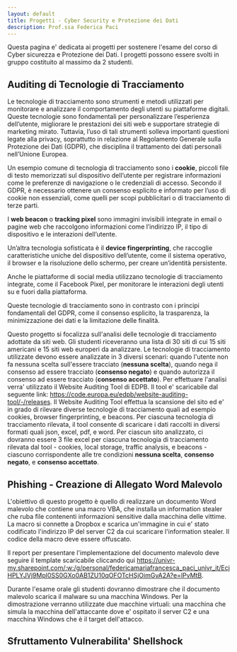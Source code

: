 ```yaml
---
layout: default
title: Progetti - Cyber Security e Protezione dei Dati
description: Prof.ssa Federica Paci
---
```

Questa pagina e' dedicata ai progetti per sostenere l'esame del corso di Cyber sicurezza e Protezione dei Dati. I progetti possono essere svolti in gruppo costituito al massimo da 2 studenti.

## Auditing di Tecnologie di Tracciamento 
Le tecnologie di tracciamento sono strumenti e metodi utilizzati per monitorare e analizzare il comportamento degli utenti su piattaforme digitali. Queste tecnologie sono fondamentali per personalizzare l’esperienza dell’utente, migliorare le prestazioni dei siti web e supportare strategie di marketing mirato. Tuttavia, l’uso di tali strumenti solleva importanti questioni legate alla privacy, soprattutto in relazione al Regolamento Generale sulla Protezione dei Dati (GDPR), che disciplina il trattamento dei dati personali nell’Unione Europea.

Un esempio comune di tecnologia di tracciamento sono i **cookie**, piccoli file di testo memorizzati sul dispositivo dell’utente per registrare informazioni come le preferenze di navigazione o le credenziali di accesso. Secondo il GDPR, è necessario ottenere un consenso esplicito e informato per l’uso di cookie non essenziali, come quelli per scopi pubblicitari o di tracciamento di terze parti. 

I **web beacon** o **tracking pixel** sono immagini invisibili integrate in email o pagine web che raccolgono informazioni come l’indirizzo IP, il tipo di dispositivo e le interazioni dell’utente.  

Un’altra tecnologia sofisticata è il **device fingerprinting**, che raccoglie caratteristiche uniche del dispositivo dell’utente, come il sistema operativo, il browser e la risoluzione dello schermo, per creare un’identità persistente. 

Anche le piattaforme di social media utilizzano tecnologie di tracciamento integrate, come il Facebook Pixel, per monitorare le interazioni degli utenti su e fuori dalla piattaforma. 

Queste tecnologie di tracciamento sono in contrasto con i principi fondamentali del GDPR, come il consenso esplicito, la trasparenza, la minimizzazione dei dati e la limitazione delle finalità. 

Questo progetto si focalizza sull'analisi delle tecnologie di tracciamento adottate da siti web. Gli studenti riceveranno una lista di 30 siti di cui 15 siti americani e 15 siti web europeri da analizzare. Le tecnologie di tracciamento utilizzate devono essere analizzate in 3 diversi scenari: quando l'utente non fa nessuna scelta sull'essere tracciato (**nessuna scelta**), quando nega il consenso ad essere tracciato (**consenso negato**) e quando autorizza il consenso ad essere tracciato (**consenso accettato**). Per effettuare l'analisi verra' utilizzato il Website Auditing Tool di EDPB. Il tool e' scaricabile dal seguente link: https://code.europa.eu/edpb/website-auditing-tool/-/releases. Il Website Auditing Tool effettua la scansione del sito ed e' in grado di rilevare diverse tecnologie di tracciamento quali ad esempio cookies, browser fingerprinting, e beacons. Per ciascuna tecnologia di tracciamento rilevata, il tool consente di scaricare i dati raccolti in diversi formati quali json, excel, pdf, e word. Per ciascun sito analizzato, ci dovranno essere 3 file excel per ciascuna tecnologia di tracciamento rilevata dal tool - cookies, local storage, traffic analysis, e beacons - ciascuno corrispondente alle tre condizioni **nessuna scelta**, **consenso negato**, e **consenso accettato**.

## Phishing - Creazione di Allegato Word Malevolo

L'obiettivo di questo progetto è quello di realizzare un documento Word malevolo che contiene una macro VBA, che installa un information stealer che ruba file contenenti informazioni sensitive dalla macchina delle vittime. La macro si connette a Dropbox e scarica un'immagine in cui e' stato codificato l'indirizzo IP del server C2 da cui scaricare l'information stealer. Il codice della macro deve essere offuscato. 

Il report per presentare l'implementazione del documento malevolo deve seguire il template scaricabile cliccando qui https://univr-my.sharepoint.com/:w:/g/personal/federicamariafrancesca_paci_univr_it/EcjHPLYJVj9Mpl0SS0GXo0AB1ZU10qOFOTcHSjOimGvA2A?e=lPvMtB.

Durante l'esame orale gli studenti dovranno dimostrare che il documento malevolo scarica il malware su una macchina Windows. Per la dimostrazione verranno utilizzate due macchine virtuali: una macchina che simula la macchina dell'attaccante dove e' ospitato il server C2 e una macchina Windows che è il target dell'attacco.

## Sfruttamento Vulnerabilita' Shellshock
